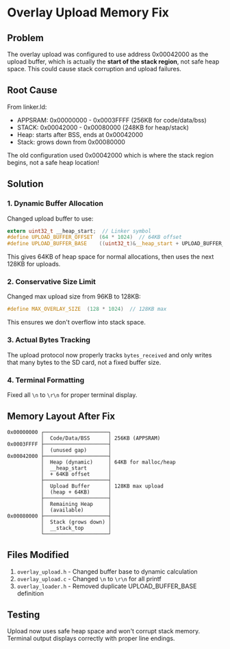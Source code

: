 # Overlay Upload Memory Fix

## Problem

The overlay upload was configured to use address 0x00042000 as the upload buffer, which is actually the **start of the stack region**, not safe heap space. This could cause stack corruption and upload failures.

## Root Cause

From linker.ld:
- APPSRAM: 0x00000000 - 0x0003FFFF (256KB for code/data/bss)
- STACK: 0x00042000 - 0x00080000 (248KB for heap/stack)
- Heap: starts after BSS, ends at 0x00042000
- Stack: grows down from 0x00080000

The old configuration used 0x00042000 which is where the stack region begins, not a safe heap location!

## Solution

### 1. Dynamic Buffer Allocation
Changed upload buffer to use:
```c
extern uint32_t __heap_start;  // Linker symbol
#define UPLOAD_BUFFER_OFFSET  (64 * 1024)  // 64KB offset
#define UPLOAD_BUFFER_BASE    ((uint32_t)&__heap_start + UPLOAD_BUFFER_OFFSET)
```

This gives 64KB of heap space for normal allocations, then uses the next 128KB for uploads.

### 2. Conservative Size Limit
Changed max upload size from 96KB to 128KB:
```c
#define MAX_OVERLAY_SIZE  (128 * 1024)  // 128KB max
```

This ensures we don't overflow into stack space.

### 3. Actual Bytes Tracking
The upload protocol now properly tracks `bytes_received` and only writes that many bytes to the SD card, not a fixed buffer size.

### 4. Terminal Formatting
Fixed all `\n` to `\r\n` for proper terminal display.

## Memory Layout After Fix

```
0x00000000 ┌─────────────────────┐
           │  Code/Data/BSS      │ 256KB (APPSRAM)
0x0003FFFF ├─────────────────────┤
           │  (unused gap)       │
0x00042000 ├─────────────────────┤
           │  Heap (dynamic)     │ 64KB for malloc/heap
           │  __heap_start       │
           │  + 64KB offset      │
           ├─────────────────────┤
           │  Upload Buffer      │ 128KB max upload
           │  (heap + 64KB)      │
           ├─────────────────────┤
           │  Remaining Heap     │
           │  (available)        │
0x00080000 ├─────────────────────┤
           │  Stack (grows down) │
           │  __stack_top        │
           └─────────────────────┘
```

## Files Modified

1. `overlay_upload.h` - Changed buffer base to dynamic calculation
2. `overlay_upload.c` - Changed `\n` to `\r\n` for all printf
3. `overlay_loader.h` - Removed duplicate UPLOAD_BUFFER_BASE definition

## Testing

Upload now uses safe heap space and won't corrupt stack memory.
Terminal output displays correctly with proper line endings.
